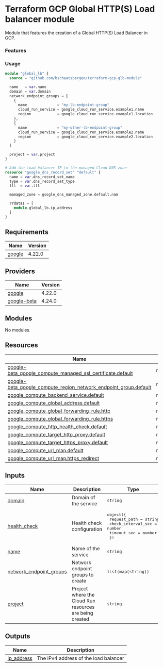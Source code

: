 # Terraform GCP Global HTTP(S) Load balancer module

Module that features the creation of a Global HTTP(S) Load Balancer in GCP.

### Features

### Usage

```terraform
module "global_lb" {
  source = "github.com/bschaatsbergen/terraform-gcp-glb-module"

  name   = var.name
  domain = var.domain
  network_endpoint_groups = [
    {
      name              = "my-lb-endpoint-group"
      cloud_run_service = google_cloud_run_service.example1.name
      region            = google_cloud_run_service.example1.location
    },
    {
      name              = "my-other-lb-endpoint-group"
      cloud_run_service = google_cloud_run_service.example2.name
      region            = google_cloud_run_service.example2.location
    }
  ]

  project = var.project
}

# Add the load balancer IP to the managed Cloud DNS zone
resource "google_dns_record_set" "default" {
  name = var.dns_record_set_name
  type = var.dns_record_set_type
  ttl  = var.ttl

  managed_zone = google_dns_managed_zone.default.nam

  rrdatas = [
    module.global_lb.ip_address
  ]
}
```

<!-- BEGINNING OF PRE-COMMIT-TERRAFORM DOCS HOOK -->
## Requirements

| Name | Version |
|------|---------|
| <a name="requirement_google"></a> [google](#requirement\_google) | 4.22.0 |

## Providers

| Name | Version |
|------|---------|
| <a name="provider_google"></a> [google](#provider\_google) | 4.22.0 |
| <a name="provider_google-beta"></a> [google-beta](#provider\_google-beta) | 4.24.0 |

## Modules

No modules.

## Resources

| Name | Type |
|------|------|
| [google-beta_google_compute_managed_ssl_certificate.default](https://registry.terraform.io/providers/hashicorp/google-beta/latest/docs/resources/google_compute_managed_ssl_certificate) | resource |
| [google-beta_google_compute_region_network_endpoint_group.default](https://registry.terraform.io/providers/hashicorp/google-beta/latest/docs/resources/google_compute_region_network_endpoint_group) | resource |
| [google_compute_backend_service.default](https://registry.terraform.io/providers/hashicorp/google/4.22.0/docs/resources/compute_backend_service) | resource |
| [google_compute_global_address.default](https://registry.terraform.io/providers/hashicorp/google/4.22.0/docs/resources/compute_global_address) | resource |
| [google_compute_global_forwarding_rule.http](https://registry.terraform.io/providers/hashicorp/google/4.22.0/docs/resources/compute_global_forwarding_rule) | resource |
| [google_compute_global_forwarding_rule.https](https://registry.terraform.io/providers/hashicorp/google/4.22.0/docs/resources/compute_global_forwarding_rule) | resource |
| [google_compute_http_health_check.default](https://registry.terraform.io/providers/hashicorp/google/4.22.0/docs/resources/compute_http_health_check) | resource |
| [google_compute_target_http_proxy.default](https://registry.terraform.io/providers/hashicorp/google/4.22.0/docs/resources/compute_target_http_proxy) | resource |
| [google_compute_target_https_proxy.default](https://registry.terraform.io/providers/hashicorp/google/4.22.0/docs/resources/compute_target_https_proxy) | resource |
| [google_compute_url_map.default](https://registry.terraform.io/providers/hashicorp/google/4.22.0/docs/resources/compute_url_map) | resource |
| [google_compute_url_map.https_redirect](https://registry.terraform.io/providers/hashicorp/google/4.22.0/docs/resources/compute_url_map) | resource |

## Inputs

| Name | Description | Type | Default | Required |
|------|-------------|------|---------|:--------:|
| <a name="input_domain"></a> [domain](#input\_domain) | Domain of the service | `string` | `null` | no |
| <a name="input_health_check"></a> [health\_check](#input\_health\_check) | Health check configuration | <pre>object({<br>    request_path       = string<br>    check_interval_sec = number<br>    timeout_sec        = number<br>  })</pre> | <pre>{<br>  "check_interval_sec": 5,<br>  "request_path": "/",<br>  "timeout_sec": 5<br>}</pre> | no |
| <a name="input_name"></a> [name](#input\_name) | Name of the service | `string` | n/a | yes |
| <a name="input_network_endpoint_groups"></a> [network\_endpoint\_groups](#input\_network\_endpoint\_groups) | Network endpoint groups to create | `list(map(string))` | `[]` | no |
| <a name="input_project"></a> [project](#input\_project) | Project where the Cloud Run resources are being created | `string` | `"null"` | no |

## Outputs

| Name | Description |
|------|-------------|
| <a name="output_ip_address"></a> [ip\_address](#output\_ip\_address) | The IPv4 address of the load balancer |
<!-- END OF PRE-COMMIT-TERRAFORM DOCS HOOK -->
